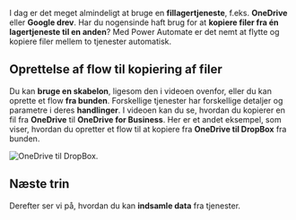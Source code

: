 I dag er det meget almindeligt at bruge en **fillagertjeneste**, f.eks. **OneDrive** eller **Google drev**.  Har du nogensinde haft brug for at **kopiere filer fra én lagertjeneste til en anden**?  Med Power Automate er det nemt at flytte og kopiere filer mellem to tjenester automatisk.

## <a name="creating-flows-that-copy-files"></a>Oprettelse af flow til kopiering af filer

Du kan **bruge en skabelon**, ligesom den i videoen ovenfor, eller du kan oprette et flow **fra bunden**.  Forskellige tjenester har forskellige detaljer og parametre i deres **handlinger**.  I videoen kan du se, hvordan du kopierer en fil fra **OneDrive** til **OneDrive for Business**.  Her er et andet eksempel, som viser, hvordan du opretter et flow til at kopiere fra **OneDrive til DropBox** fra bunden.

![OneDrive til DropBox](./media/learning-copy-files/onedrive-to-dropbox.png).

## <a name="next-steps"></a>Næste trin

Derefter ser vi på, hvordan du kan **indsamle data** fra tjenester.

